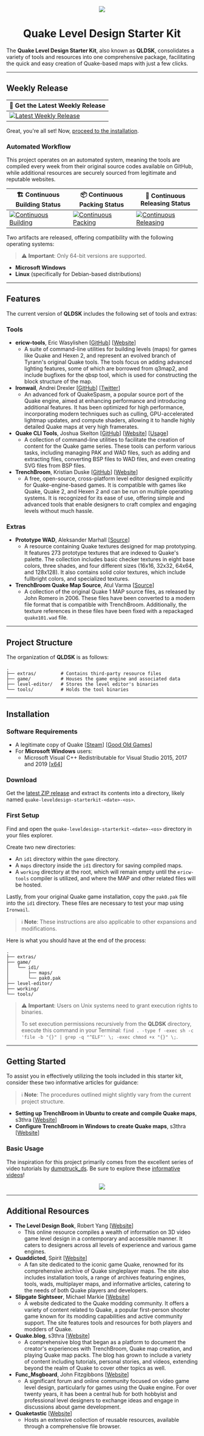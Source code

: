 <p align="center"><img src="https://camo.githubusercontent.com/55ce69ebaf4bbabe5a3e87f9f744a5fba22991fb9d185b2301567cb67e6a9193/68747470733a2f2f696d6167652e6962622e636f2f636f667974652f7175616b656c6576656c64657369676e737461727465726b69745f6c6f676f2e706e67"></p>
<h1 align="center">Quake Level Design Starter Kit</h1>

The **Quake Level Design Starter Kit**, also known as **QLDSK**, consolidates a variety of tools and resources into one comprehensive package, facilitating the quick and easy creation of Quake-based maps with just a few clicks.

---

## Weekly Release

| 🔔 Get the Latest Weekly Release |
|----------------------------------|
| [![Latest Weekly Release](https://badgen.net/github/release/jonathanlinat/quake-leveldesign-starterkit?icon=github&label=Release)](https://github.com/jonathanlinat/quake-leveldesign-starterkit/releases/latest) |

Great, you're all set! Now, [proceed to the installation](#installation).

### Automated Workflow

This project operates on an automated system, meaning the tools are compiled every week from their original source codes available on GitHub, while additional resources are securely sourced from legitimate and reputable websites.

| 🏗️ Continuous Building Status | 📦 Continuous Packing Status | 🚀 Continuous Releasing Status |
|-------------------------------|------------------------------|--------------------------------|
| [![Continuous Building](https://github.com/jonathanlinat/quake-leveldesign-starterkit/actions/workflows/continuous-building.yml/badge.svg)](https://github.com/jonathanlinat/quake-leveldesign-starterkit/actions/workflows/continuous-building.yml) | [![Continuous Packing](https://github.com/jonathanlinat/quake-leveldesign-starterkit/actions/workflows/continuous-packing.yml/badge.svg)](https://github.com/jonathanlinat/quake-leveldesign-starterkit/actions/workflows/continuous-packing.yml) | [![Continuous Releasing](https://github.com/jonathanlinat/quake-leveldesign-starterkit/actions/workflows/continuous-releasing.yml/badge.svg)](https://github.com/jonathanlinat/quake-leveldesign-starterkit/actions/workflows/continuous-releasing.yml) |

Two artifacts are released, offering compatibility with the following operating systems:

> ⚠️ **Important**: Only 64-bit versions are supported.

- **Microsoft Windows**
- **Linux** (specifically for Debian-based distributions)

---

## Features

The current version of **QLDSK** includes the following set of tools and extras:

### Tools

* **ericw-tools**, Eric Wasylishen [[GitHub](https://github.com/ericwa/ericw-tools)] [[Website](https://ericwa.github.io/ericw-tools)]
  - A suite of command-line utilities for building levels (maps) for games like Quake and Hexen 2, and represent an evolved branch of Tyrann's original Quake tools. The tools focus on adding advanced lighting features, some of which are borrowed from q3map2, and include bugfixes for the qbsp tool, which is used for constructing the block structure of the map.
* **Ironwail**, Andrei Drexler [[GitHub](https://github.com/andrei-drexler/ironwail)] [[Twitter](https://twitter.com/andrei_drexler)] 
  - An advanced fork of QuakeSpasm, a popular source port of the Quake engine, aimed at enhancing performance and introducing additional features. It has been optimized for high performance, incorporating modern techniques such as culling, GPU-accelerated lightmap updates, and compute shaders, allowing it to handle highly detailed Quake maps at very high framerates.
* **Quake CLI Tools**, Joshua Skelton [[GitHub](https://github.com/joshuaskelly/quake-cli-tools)] [[Website](https://joshua.itch.io/quake-tools)] [[Usage](https://www.youtube.com/watch?v=zJ0RX62VYaA)]
  - A collection of command-line utilities to facilitate the creation of content for the Quake game series. These tools can perform various tasks, including managing PAK and WAD files, such as adding and extracting files, converting BSP files to WAD files, and even creating SVG files from BSP files.
* **TrenchBroom**, Kristian Duske [[GitHub](https://github.com/TrenchBroom/TrenchBroom)] [[Website](http://kristianduske.com/trenchbroom)]
  - A free, open-source, cross-platform level editor designed explicitly for Quake-engine-based games. It is compatible with games like Quake, Quake 2, and Hexen 2 and can be run on multiple operating systems. It is recognized for its ease of use, offering simple and advanced tools that enable designers to craft complex and engaging levels without much hassle.

### Extras

* **Prototype WAD**, Aleksander Marhall [[Source](https://www.slipseer.com/index.php?resources/prototype-wad.263)]
  - A resource containing Quake textures designed for map prototyping. It features 273 prototype textures that are indexed to Quake's palette. The collection includes basic checker textures in eight base colors, three shades, and four different sizes (16x16, 32x32, 64x64, and 128x128). It also contains solid color textures, which include fullbright colors, and specialized textures.
* **TrenchBroom Quake Map Source**, Atul Varma [[Source](https://book.leveldesignbook.com/appendix/resources/quake)]
  - A collection of the original Quake 1 MAP source files, as released by John Romero in 2006. These files have been converted to a modern file format that is compatible with TrenchBroom. Additionally,  the texture references in these files have been fixed with a repackaged `quake101.wad` file.

---

## Project Structure

The organization of **QLDSK** is as follows:

```text
.
├── extras/         # Contains third-party resource files
├── game/           # Houses the game engine and associated data
├── level-editor/   # Stores the level editor's binaries
└── tools/          # Holds the tool binaries
```

---

## Installation

### Software Requirements

* A legitimate copy of Quake [[Steam](https://store.steampowered.com/app/2310)] [[Good Old Games](https://www.gog.com/game/quake_the_offering)]
* For **Microsoft Windows** users:
  - Microsoft Visual C++ Redistributable for Visual Studio 2015, 2017 and 2019 [[x64](https://aka.ms/vs/16/release/vc_redist.x64.exe)]

### Download

Get the [latest ZIP release](https://github.com/jonathanlinat/quake-leveldesign-starterkit/releases) and extract its contents into a directory, likely named `quake-leveldesign-starterkit-<date>-<os>`.

### First Setup

Find and open the `quake-leveldesign-starterkit-<date>-<os>` directory in your files explorer.

Create two new directories:

* An `id1` directory within the `game` directory.
* A `maps` directory inside the `id1` directory for saving compiled maps.
* A `working` directory at the root, which will remain empty until the `ericw-tools` compiler is utilized, and where the MAP and other related files will be hosted.

Lastly, from your original Quake game installation, copy the `pak0.pak` file into the `id1` directory. These files are necessary to test your map using `Ironwail`.

> ℹ️ **Note**: These instructions are also applicable to other expansions and modifications.

Here is what you should have at the end of the process:

```text
.
├── extras/
├── game/
│   └── id1/
│       ├── maps/
│       └── pak0.pak
├── level-editor/
├── working/
└── tools/
```

> ⚠️ **Important**: Users on Unix systems need to grant execution rights to binaries.
>
> To set execution permissions recursively from the **QLDSK** directory, execute this command in your Terminal: `find . -type f -exec sh -c 'file -b "{}" | grep -q "^ELF"' \; -exec chmod +x "{}" \;`.

---

## Getting Started

To assist you in effectively utilizing the tools included in this starter kit, consider these two informative articles for guidance:

> ℹ️ **Note**: The procedures outlined might slightly vary from the current project structure.

* **Setting up TrenchBroom in Ubuntu to create and compile Quake maps**, s3thra [[Website](https://quake.blog/trenchbroom-ubuntu-setup-tutorial.html)]
* **Configure TrenchBroom in Windows to create Quake maps**, s3thra [[Website](https://quake.blog/configure-trenchbroom-in-windows.html)]

### Basic Usage

The inspiration for this project primarily comes from the excellent series of video tutorials by [dumptruck_ds](https://twitter.com/david_spell). Be sure to explore these [informative videos](https://www.youtube.com/playlist?list=PLgDKRPte5Y0AZ_K_PZbWbgBAEt5xf74aE)!

<p align="center"><a href="https://www.youtube.com/watch?v=gONePWocbqA" align="center"><img src="https://img.youtube.com/vi/gONePWocbqA/0.jpg"></a></p>

---

## Additional Resources

* **The Level Design Book**, Robert Yang [[Website](https://book.leveldesignbook.com)]
  - This online resource compiles a wealth of information on 3D video game level design in a contemporary and accessible manner. It caters to designers across all levels of experience and various game engines.
* **Quaddicted**, Spirit [[Website](https://www.quaddicted.com)]
  - A fan site dedicated to the iconic game Quake, renowned for its comprehensive archive of Quake singleplayer maps. The site also includes installation tools, a range of archives featuring engines, tools, wads, multiplayer maps, and informative articles, catering to the needs of both Quake players and developers.
* **Slipgate Sightseer**, Michael Markie [[Website](https://www.slipseer.com)]
  - A website dedicated to the Quake modding community. It offers a variety of content related to Quake, a popular first-person shooter game known for its modding capabilities and active community support. The site features tools and resources for both players and modders of Quake.
* **Quake.blog**, s3thra [[Website](https://quake.blog)]
  - A comprehensive blog that began as a platform to document the creator's experiences with TrenchBroom, Quake map creation, and playing Quake map packs. The blog has grown to include a variety of content including tutorials, personal stories, and videos, extending beyond the realm of Quake to cover other topics as well.
* **Func_Msgboard**, John Fitzgibbons [[Website](https://www.celephais.net)]
  - A significant forum and online community focused on video game level design, particularly for games using the Quake engine. For over twenty years, it has been a central hub for both hobbyist and professional level designers to exchange ideas and engage in discussions about game development.
* **Quaketastic** [[Website](https://www.quaketastic.com)]
  - Hosts an extensive collection of reusable resources, available through a comprehensive file browser.
